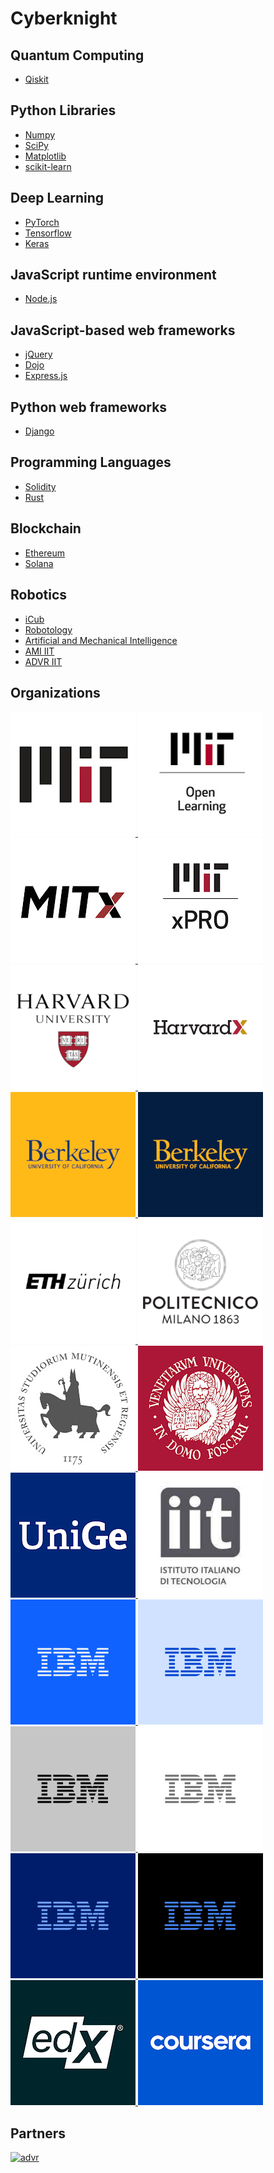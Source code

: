 # Cyberknight

## Quantum Computing
- [Qiskit](https://github.com/Qiskit/qiskit)

## Python Libraries
- [Numpy](https://github.com/numpy/numpy)
- [SciPy](https://github.com/scipy/scipy)
- [Matplotlib](https://github.com/matplotlib/matplotlib)
- [scikit-learn](https://github.com/scikit-learn/scikit-learn)

## Deep Learning
- [PyTorch](https://github.com/pytorch)
- [Tensorflow](https://github.com/tensorflow/tensorflow)
- [Keras](https://github.com/keras-team/keras)

## JavaScript runtime environment
- [Node.js](https://github.com/nodejs/node)

## JavaScript-based web frameworks
- [jQuery](https://github.com/jquery/jquery)
- [Dojo](https://github.com/dojo/framework)
- [Express.js](https://github.com/expressjs/express)

## Python web frameworks
- [Django](https://github.com/django/django)

## Programming Languages

- [Solidity](https://github.com/ethereum/solidity)
- [Rust](https://github.com/rust-lang)

## Blockchain
- [Ethereum](https://github.com/ethereum)
- [Solana](https://github.com/solana-labs)

## Robotics
- [iCub](https://icub.iit.it)
- [Robotology](https://github.com/robotology)
- [Artificial and Mechanical Intelligence](https://ami.iit.it)
- [AMI IIT](https://github.com/ami-iit)
- [ADVR IIT](https://advr.iit.it/)

## Organizations
<p align="left"> 
  <a href="https://www.mit.edu/" target="_blank"> 
    <img src="img/MIT.png" alt="MIT" height="200"/>  
  </a>
  <a href="https://openlearning.mit.edu/courses-programs/" target="_blank"> 
    <img src="img/MIT_Open_Learning.png" alt="MIT Open Learning" height="200"/>  
  </a>
  <a href="https://openlearning.mit.edu/courses-programs/mitx-courses/" target="_blank"> 
    <img src="img/MITx.png" alt="MITx" height="200"/>  
  </a>
  <a href="https://xpro.mit.edu/" target="_blank"> 
    <img src="img/MIT_xPRO.png" alt="MIT_xPRO" height="200"/>  
  </a>
  <a href="https://www.harvard.edu/" target="_blank"> 
    <img src="img/Harvard.png" alt="Harvard" height="200"/>  
  </a>
  <a href="https://harvardx.harvard.edu/" target="_blank"> 
    <img src="img/HarvardX.png" alt="HarvardX" height="200"/>  
  </a>
  <a href="https://www.berkeley.edu/" target="_blank"> 
    <img src="img/Berkeley.png" alt="Berkeley" height="200"/>  
  </a>
  <a href="https://berkeleyx.berkeley.edu/" target="_blank"> 
    <img src="img/BerkeleyX.png" alt="BerkeleyX" height="200"/>  
  </a>
  <a href="https://ethz.ch/en.html" target="_blank"> 
    <img src="img/ETH_Zurich.png" alt="ETH_Zurich" height="200"/>  
  </a> 
  <a href="https://www.polimi.it/en" target="_blank"> 
    <img src="img/Polimi.png" alt="Polimi" height="200"/>  
  </a> 
  <a href="https://www.unimore.it/" target="_blank"> 
    <img src="img/Unimore.png" alt="Unimore" height="200"/>  
  </a> 
  <a href="https://www.unive.it/" target="_blank"> 
    <img src="img/Ca'_Foscari.png" alt="Ca'_Foscari" height="200"/>  
  </a> 
  <a href="https://www.unige.it/" target="_blank"> 
    <img src="img/Unige.png" alt="Unige" height="200"/>  
  </a> 
  <a href="https://www.iit.it" target="_blank"> 
    <img src="img/IIT.png" alt="IIT" width="200" height="200">
  </a>
   <a href="https://www.ibm.com/" target="_blank"> 
    <img src="img/IBM.png" alt="IBM" width="200" height="200"/> 
  </a> 
  <a href="https://www.ibm.com/cloud" target="_blank"> 
    <img src="img/IBM_Cloud.png" alt="IBM_Cloud" width="200" height="200"/> 
  </a>
  <a href="https://www.ibm.com/security" target="_blank"> 
    <img src="img/IBM_Security.png" alt="IBM_Security" width="200" height="200"/> 
  </a> 
  <a href="https://research.ibm.com/" target="_blank"> 
    <img src="img/IBM_Research.png" alt="IBM_Research" width="200" height="200"/> 
  </a> 
  <a href="https://www.ibm.com/training/" target="_blank"> 
    <img src="img/IBM_Training.png" alt="IBM_Training" width="200" height="200"/> 
  </a> 
  <a href="https://quantum-computing.ibm.com/" target="_blank"> 
    <img src="img/IBM_Quantum.png" alt="IBM_Quantum" width="200" height="200"/> 
  </a> 
  <a href="https://edx.org/" target="_blank"> 
    <img src="img/edX.png" alt="edX" width="200" height="200"/> 
  </a>
  <a href="https://www.coursera.org/" target="_blank"> 
    <img src="img/coursera.png" alt="coursera" width="200" height="200"/> 
  </a> 
</p>

## Partners
<p align="left">
  <a href="https://advr.iit.it/" target="_blank"> 
    <img src="https://advr.iit.it/storage/iit-advr-t2.png" alt="advr" width="305" height="75"/> 
  </a>
</p>  
